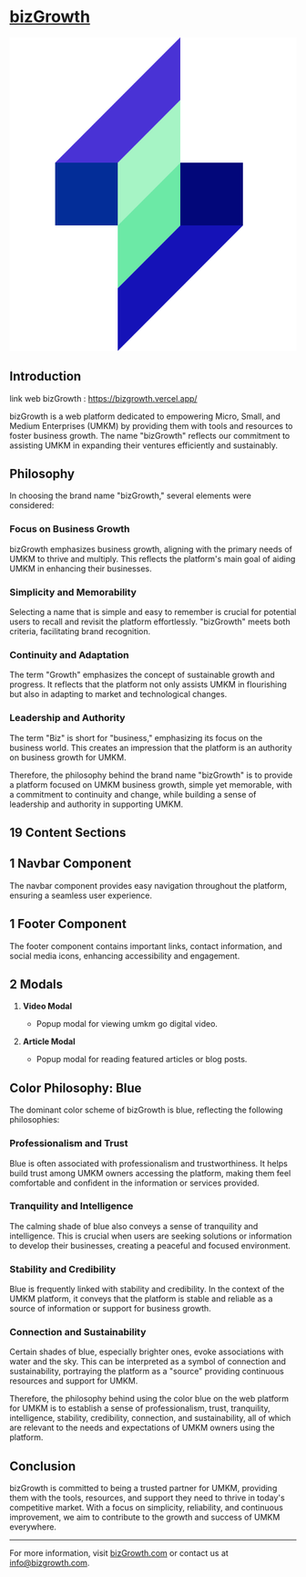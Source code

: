 # [bizGrowth](https://bizgrowth.vercel.app/)

![bizGrowth Logo](./images/logo.svg)

## Introduction

link web bizGrowth : https://bizgrowth.vercel.app/

bizGrowth is a web platform dedicated to empowering Micro, Small, and Medium Enterprises (UMKM) by providing them with tools and resources to foster business growth. The name "bizGrowth" reflects our commitment to assisting UMKM in expanding their ventures efficiently and sustainably.

## Philosophy

In choosing the brand name "bizGrowth," several elements were considered:

### Focus on Business Growth

bizGrowth emphasizes business growth, aligning with the primary needs of UMKM to thrive and multiply. This reflects the platform's main goal of aiding UMKM in enhancing their businesses.

### Simplicity and Memorability

Selecting a name that is simple and easy to remember is crucial for potential users to recall and revisit the platform effortlessly. "bizGrowth" meets both criteria, facilitating brand recognition.

### Continuity and Adaptation

The term "Growth" emphasizes the concept of sustainable growth and progress. It reflects that the platform not only assists UMKM in flourishing but also in adapting to market and technological changes.

### Leadership and Authority

The term "Biz" is short for "business," emphasizing its focus on the business world. This creates an impression that the platform is an authority on business growth for UMKM.

Therefore, the philosophy behind the brand name "bizGrowth" is to provide a platform focused on UMKM business growth, simple yet memorable, with a commitment to continuity and change, while building a sense of leadership and authority in supporting UMKM.

## 19 Content Sections

## 1 Navbar Component

The navbar component provides easy navigation throughout the platform, ensuring a seamless user experience.

## 1 Footer Component

The footer component contains important links, contact information, and social media icons, enhancing accessibility and engagement.

## 2 Modals

1. **Video Modal**

    - Popup modal for viewing umkm go digital video.

2. **Article Modal**
    - Popup modal for reading featured articles or blog posts.

## Color Philosophy: Blue

The dominant color scheme of bizGrowth is blue, reflecting the following philosophies:

### Professionalism and Trust

Blue is often associated with professionalism and trustworthiness. It helps build trust among UMKM owners accessing the platform, making them feel comfortable and confident in the information or services provided.

### Tranquility and Intelligence

The calming shade of blue also conveys a sense of tranquility and intelligence. This is crucial when users are seeking solutions or information to develop their businesses, creating a peaceful and focused environment.

### Stability and Credibility

Blue is frequently linked with stability and credibility. In the context of the UMKM platform, it conveys that the platform is stable and reliable as a source of information or support for business growth.

### Connection and Sustainability

Certain shades of blue, especially brighter ones, evoke associations with water and the sky. This can be interpreted as a symbol of connection and sustainability, portraying the platform as a "source" providing continuous resources and support for UMKM.

Therefore, the philosophy behind using the color blue on the web platform for UMKM is to establish a sense of professionalism, trust, tranquility, intelligence, stability, credibility, connection, and sustainability, all of which are relevant to the needs and expectations of UMKM owners using the platform.

## Conclusion

bizGrowth is committed to being a trusted partner for UMKM, providing them with the tools, resources, and support they need to thrive in today's competitive market. With a focus on simplicity, reliability, and continuous improvement, we aim to contribute to the growth and success of UMKM everywhere.

---

For more information, visit [bizGrowth.com](https://www.bizgrowth.com) or contact us at info@bizgrowth.com.
